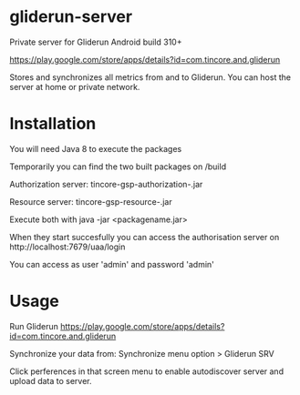 # gliderun-server

Private server for Gliderun Android build 310+

https://play.google.com/store/apps/details?id=com.tincore.and.gliderun

Stores and synchronizes all metrics from and to Gliderun.
You can host the server at home or private network.

# Installation

You will need Java 8 to execute the packages

Temporarily you can find the two built packages on /build

Authorization server:
tincore-gsp-authorization-<VERSION>.jar

Resource server:
tincore-gsp-resource-<VERSION>.jar

Execute both with java -jar <packagename.jar>

When they start succesfully you can access the authorisation server on 
http://localhost:7679/uaa/login

You can access as user 'admin' and password 'admin'

# Usage
Run Gliderun 
https://play.google.com/store/apps/details?id=com.tincore.and.gliderun

Synchronize your data from:
 Synchronize menu option > Gliderun SRV
 
Click perferences in that screen menu to enable autodiscover server and upload data to server.






